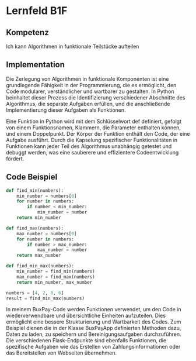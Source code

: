 # Lernfeld B1F

## Kompetenz
Ich kann Algorithmen in funktionale Teilstücke aufteilen


## Implementation

Die Zerlegung von Algorithmen in funktionale Komponenten ist eine grundlegende Fähigkeit in der Programmierung, die es ermöglicht, den Code modularer, verständlicher und wartbarer zu gestalten. In Python beinhaltet dieser Prozess die Identifizierung verschiedener Abschnitte des Algorithmus, die separate Aufgaben erfüllen, und die anschließende Implementierung dieser Aufgaben als Funktionen.

Eine Funktion in Python wird mit dem Schlüsselwort def definiert, gefolgt von einem Funktionsnamen, Klammern, die Parameter enthalten können, und einem Doppelpunkt. Der Körper der Funktion enthält den Code, der eine Aufgabe ausführt. Durch die Kapselung spezifischer Funktionalitäten in Funktionen kann jeder Teil des Algorithmus unabhängig getestet und debuggt werden, was eine sauberere und effizientere Codeentwicklung fördert.

## Code Beispiel
```python
def find_min(numbers):
    min_number = numbers[0]
    for number in numbers:
        if number < min_number:
            min_number = number
    return min_number

def find_max(numbers):
    max_number = numbers[0]
    for number in numbers:
        if number > max_number:
            max_number = number
    return max_number

def find_min_max(numbers):
    min_number = find_min(numbers)
    max_number = find_max(numbers)
    return min_number, max_number

numbers = [4, 2, 8, 6]
result = find_min_max(numbers)
```
In meinem BuxPay-Code werden Funktionen verwendet, um den Code in wiederverwendbare und übersichtliche Einheiten aufzuteilen. Dies ermöglicht eine bessere Strukturierung und Wartbarkeit des Codes. Zum Beispiel dienen die in der Klasse BuxPayApp definierten Methoden dazu, Daten zu laden, zu speichern und Bereinigungsaufgaben durchzuführen. Die verschiedenen Flask-Endpunkte sind ebenfalls Funktionen, die spezifische Aufgaben wie das Erstellen von Zahlungsinformationen oder das Bereitstellen von Webseiten übernehmen.


